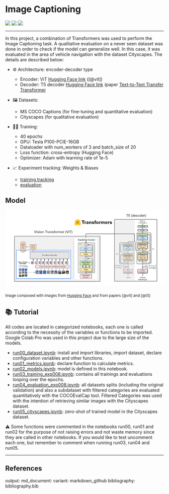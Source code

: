 # Image Captioning

<p align="left">
    <img src="https://img.shields.io/badge/PYTORCH-gray?style=for-the-badge&logo=pytorch">
    <img src="https://img.shields.io/badge/PYTHON-gray?style=for-the-badge&logo=python">
    <img src="https://img.shields.io/badge/GOOGLE COLAB-gray?style=for-the-badge&logo=googlecolab">
</p>

---
In this project, a combination of Transformers was used to perform the Image Captioning task. A qualitative evaluation on a never seen dataset was done in order to check if the model can generalize well. In  this case, it was evaluated in the area of vehicle navigation with the dataset Cityscapes. The details are described below:

- :gear: Architecture: encoder-decoder type
    - 	Encoder: ViT [Hugging Face link](https://huggingface.co/google/vit-base-patch16-224-in21k) ([@vit])
    - 	Decoder: T5 decoder [Hugging Face link](https://huggingface.co/t5-base) (paper [Text-to-Text Transfer Transformer]([@t5])

- :framed_picture: Datasets:
    -   MS COCO Captions (for fine-tuning and quantitative evaluation)
    -   Cityscapes  (for qualitative evaluation)

- :weight_lifting_woman: Training:
    -   40 epochs
    -   GPU: Tesla P100-PCIE-16GB
    -   Dataloader with num_workers of 3 and batch_size of 20
    -   Loss function: cross-entropy (Hugging Face)
    -   Optimizer: Adam with learning rate of 1e-5
- :chart_with_upwards_trend: Experiment tracking: Weights & Biases 
    -   [training tracking](https://wandb.ai/larissa_santesso/ImageCaptioning_Project/runs/21xojhph?workspace=user-larissa_santesso)
    -   [evaluation](https://wandb.ai/larissa_santesso/ImageCaptioning_Project/runs/32mzuqkb?workspace=user-larissa_santesso)

## Model
![Screenshot](images/img1.png)

<sub> Image composed with images from [Hugging Face](https://huggingface.co/) and from papers [@vit] and [@t5]<sub>

## :books: Tutorial

All codes are located in categorized notebooks, each one is called according to the necessity of the variables or functions to be imported.  Google Colab Pro was used in this project due to the large size of the models.

-   [run00_dataset.ipynb](https://github.com/larissasantesso/IA025A_FinalProject_ImageCaptioning/blob/main/notebooks/run00_dataset.ipynb): install and import libraries, import dataset, declare configuration variables and other functions. 
-   [run01_metrics.ipynb](https://github.com/larissasantesso/IA025A_FinalProject_ImageCaptioning/blob/main/notebooks/run01_metrics.ipynb): declare function to calculate metrics.
-   [run02_models.ipynb](https://github.com/larissasantesso/IA025A_FinalProject_ImageCaptioning/blob/main/notebooks/run02_models.ipynb): model is defined in this notebook. 
-   [run03_training_exp008.ipynb](https://github.com/larissasantesso/IA025A_FinalProject_ImageCaptioning/blob/main/notebooks/run03_training_exp008.ipynb): contains all trainings and evaluations looping over the epochs. 
-   [run04_evaluation_exp008.ipynb](https://github.com/larissasantesso/IA025A_FinalProject_ImageCaptioning/blob/main/notebooks/run04_evaluation_exp008.ipynb): all datasets splits (including the original validation) and also a subdataset with filtered categories are evaluated quantitatively with the COCOEvalCap tool. Filtered Categories was used with the intention of retrieving similar images with the Cityscapes dataset.
-   [run05_cityscapes.ipynb](https://github.com/larissasantesso/IA025A_FinalProject_ImageCaptioning/blob/main/notebooks/run05_cityscapes.ipynb): zero-shot of trained model in the Cityscapes dataset. 

:warning: Some functions were commented in the notebooks run00, run01 and run02 for the purpose of not raising errors and not waste memory since they are called in other notebooks. If you would like to test uncomment each one, but remember to comment when running run03, run04 and run05.

***
## References

output:
  md_document:
    variant: markdown_github
bibliography: bibliography.bib
